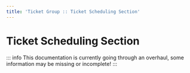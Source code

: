 ```yaml
---
title: 'Ticket Group :: Ticket Scheduling Section'
---
```


# Ticket Scheduling Section

::: info
This documentation is currently going through an overhaul, some information may be missing or incomplete!
:::
